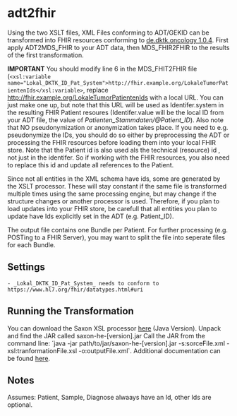 # adt2fhir

Using the two XSLT files, XML Files conforming to ADT/GEKID can be transformed into FHIR resources conforming to [de.dktk.oncology 1.0.4](https://simplifier.net/packages/de.dktk.oncology/1.0.4).
First apply ADT2MDS_FHIR to your ADT data, then MDS_FHIR2FHIR to the results of the first transformation.

**IMPORTANT**
You should modify line 6 in the MDS_FHIT2FHIR file (```<xsl:variable name="Lokal_DKTK_ID_Pat_System">http://fhir.example.org/LokaleTumorPatientenIds</xsl:variable>```, replace http://fhir.example.org/LokaleTumorPatientenIds
with a local URL. You can just make one up, but note that this URL will be used as Identifer.system in the resulting FHIR Patient resoures (Identifer.value will be the local ID from your ADT file, the value of *Patienten_Stammdaten/@Patient_ID*).
Also note that NO pseudonymization or anonymization takes place. If you need to e.g. pseudonymize the IDs, you should do so either by preprocessing the ADT or processing the FHIR resources before loading them into your local FHIR store. Note that the Patient id is also used als the technical (resource) id , not just in the identifer.
So if working with the FHIR resources, you also need to replace this id and update all references to the Patient.

Since not all entities in the XML schema have ids, some are generated by the XSLT processor. These will stay constant if the same file is transformed multiple times using the same processing engine, but may change if the structure
changes or another processor is used. Therefore, if you plan to load updates into your FHIR store, be carefull that all entities you plan to update have Ids explicitly set in the ADT (e.g. Patient_ID).

The output file contains one Bundle per Patient. For further processing (e.g. POSTing to a FHIR Server), you may want to split the file into seperate files for each Bundle.

## Settings
    - _Lokal_DKTK_ID_Pat_System_ needs to conform to https://www.hl7.org/fhir/datatypes.html#uri

## Running the Transformation
You can download the Saxon XSL processor [here](http://saxon.sourceforge.net/#F10HE) (Java Version). Unpack and find the JAR called saxon-he-[version].jar 
Call the JAR from the command line: ´java -jar path/to/jar/saxon-he-[version].jar -s:sorceFile.xml -xsl:tranformationFile.xsl -o:outputFile.xml`. Additional documentation can be found [here](https://www.saxonica.com/documentation/index.html#!using-xsl/commandline).
	
## Notes

Assumes: Patient, Sample, Diagnose alwaays have an Id, other Ids are optional.